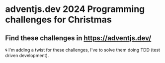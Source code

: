 # adventjs.dev 2024 Programming challenges for Christmas

## Find these challenges in https://adventjs.dev/

🌀 I'm adding a twist for these challenges, I've to solve them doing TDD (test driven development).
